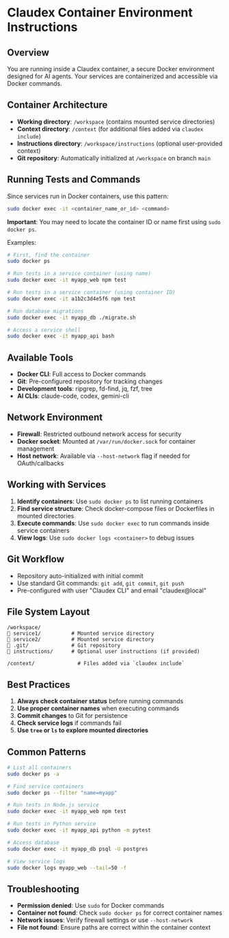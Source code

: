 # Claudex Container Environment Instructions

## Overview
You are running inside a Claudex container, a secure Docker environment designed for AI agents. Your services are containerized and accessible via Docker commands.

## Container Architecture
- **Working directory**: `/workspace` (contains mounted service directories)
- **Context directory**: `/context` (for additional files added via `claudex include`)
- **Instructions directory**: `/workspace/instructions` (optional user-provided context)
- **Git repository**: Automatically initialized at `/workspace` on branch `main`

## Running Tests and Commands
Since services run in Docker containers, use this pattern:
```bash
sudo docker exec -it <container_name_or_id> <command>
```

**Important**: You may need to locate the container ID or name first using `sudo docker ps`.

Examples:
```bash
# First, find the container
sudo docker ps

# Run tests in a service container (using name)
sudo docker exec -it myapp_web npm test

# Run tests in a service container (using container ID)
sudo docker exec -it a1b2c3d4e5f6 npm test

# Run database migrations
sudo docker exec -it myapp_db ./migrate.sh

# Access a service shell
sudo docker exec -it myapp_api bash
```

## Available Tools
- **Docker CLI**: Full access to Docker commands
- **Git**: Pre-configured repository for tracking changes
- **Development tools**: ripgrep, fd-find, jq, fzf, tree
- **AI CLIs**: claude-code, codex, gemini-cli

## Network Environment
- **Firewall**: Restricted outbound network access for security
- **Docker socket**: Mounted at `/var/run/docker.sock` for container management
- **Host network**: Available via `--host-network` flag if needed for OAuth/callbacks

## Working with Services
1. **Identify containers**: Use `sudo docker ps` to list running containers
2. **Find service structure**: Check docker-compose files or Dockerfiles in mounted directories
3. **Execute commands**: Use `sudo docker exec` to run commands inside service containers
4. **View logs**: Use `sudo docker logs <container>` to debug issues

## Git Workflow
- Repository auto-initialized with initial commit
- Use standard Git commands: `git add`, `git commit`, `git push`
- Pre-configured with user "Claudex CLI" and email "claudex@local"

## File System Layout
```
/workspace/
   service1/          # Mounted service directory
   service2/          # Mounted service directory
   .git/              # Git repository
   instructions/      # Optional user instructions (if provided)

/context/              # Files added via `claudex include`
```

## Best Practices
1. **Always check container status** before running commands
2. **Use proper container names** when executing commands
3. **Commit changes** to Git for persistence
4. **Check service logs** if commands fail
5. **Use `tree` or `ls` to explore mounted directories**

## Common Patterns
```bash
# List all containers
sudo docker ps -a

# Find service containers
sudo docker ps --filter "name=myapp"

# Run tests in Node.js service
sudo docker exec -it myapp_web npm test

# Run tests in Python service
sudo docker exec -it myapp_api python -m pytest

# Access database
sudo docker exec -it myapp_db psql -U postgres

# View service logs
sudo docker logs myapp_web --tail=50 -f
```

## Troubleshooting
- **Permission denied**: Use `sudo` for Docker commands
- **Container not found**: Check `sudo docker ps` for correct container names
- **Network issues**: Verify firewall settings or use `--host-network`
- **File not found**: Ensure paths are correct within the container context
